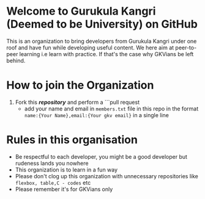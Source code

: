 # Welcome to Gurukula Kangri (Deemed to be University) on GitHub
This is an organization to bring developers from Gurukula Kangri under one roof and have fun while developing useful content. We here aim at peer-to-peer learning i.e learn with practice. If that's the case why GKVians be left behind.

# How to join the Organization

1. Fork this ***repository*** and perform a ```pull request
    - add your name and email in ``members.txt`` file in this repo in the format ``name:{Your Name},email:{Your gkv email}`` in a single line

# Rules in this organisation
- Be respectful to each developer, you might be a good developer but rudeness lands you nowhere
- This organization is to learn in a fun way
- Please don't clog up this organization with unnecessary repositories like ``flexbox, table,C - codes`` etc
- Please remember it's for GKVians only
